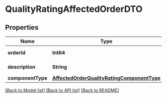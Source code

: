 # QualityRatingAffectedOrderDTO

## Properties
Name | Type | Description | Notes
------------ | ------------- | ------------- | -------------
**orderId** | **Int64** | Идентификатор заказа. | 
**description** | **String** | Описание проблемы. | 
**componentType** | [**AffectedOrderQualityRatingComponentType**](AffectedOrderQualityRatingComponentType.md) |  | 

[[Back to Model list]](../README.md#documentation-for-models) [[Back to API list]](../README.md#documentation-for-api-endpoints) [[Back to README]](../README.md)


